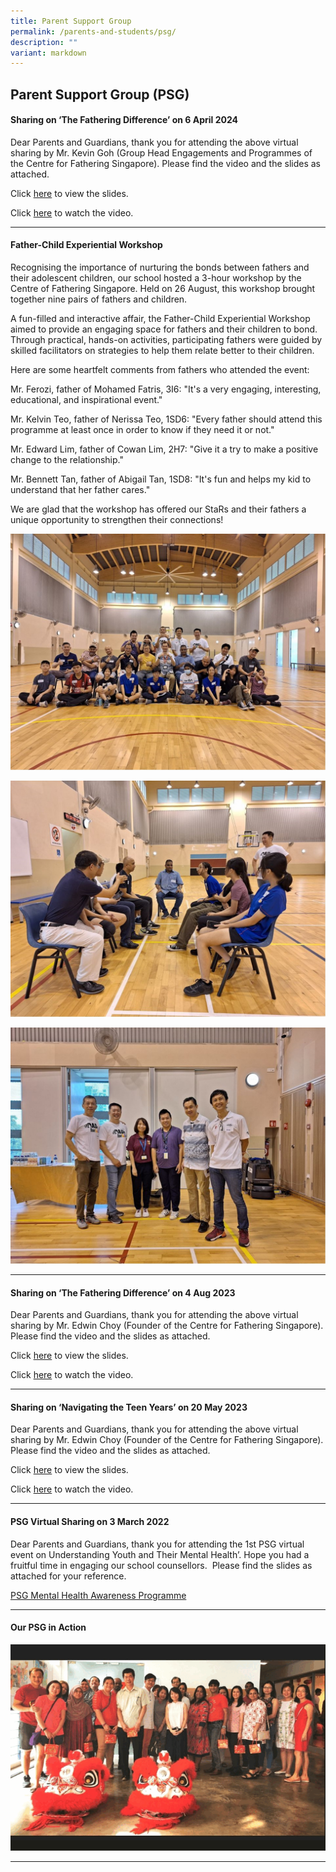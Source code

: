 ```yaml
---
title: Parent Support Group
permalink: /parents-and-students/psg/
description: ""
variant: markdown
---
```

## Parent Support Group (PSG)

#### Sharing on ‘The Fathering Difference’ on 6 April 2024

Dear Parents and Guardians, thank you for attending the above virtual sharing by Mr. Kevin Goh (Group Head Engagements and Programmes of the Centre for Fathering Singapore). Please find the video and the slides as attached.

Click [here](/files/Parents%20and%20Students/Parent%20Support%20Group/Father_Awareness_Talk___6_April_2024__Serangoon_Sec_.pdf) to view the slides.

Click [here](https://www.youtube.com/watch?v=bfJTGwNdgBo) to watch the video.

<hr>

#### Father-Child Experiential Workshop

Recognising the importance of nurturing the bonds between fathers and their adolescent children, our school hosted a 3-hour workshop by the Centre of Fathering Singapore. Held on 26 August, this workshop brought together nine pairs of fathers and children. 

A fun-filled and interactive affair, the Father-Child Experiential Workshop aimed to provide an engaging space for fathers and their children to bond. Through practical, hands-on activities, participating fathers were guided by skilled facilitators on strategies to help them relate better to their children.

Here are some heartfelt comments from fathers who attended the event:

Mr. Ferozi, father of Mohamed Fatris, 3I6: "It's a very engaging, interesting, educational, and inspirational event."

Mr. Kelvin Teo, father of Nerissa Teo, 1SD6: "Every father should attend this programme at least once in order to know if they need it or not."

Mr. Edward Lim, father of Cowan Lim, 2H7: "Give it a try to make a positive change to the relationship."

Mr. Bennett Tan, father of Abigail Tan, 1SD8: "It's fun and helps my kid to understand that her father cares."

We are glad that the workshop has offered our StaRs and their fathers a unique opportunity to strengthen their connections!

![](/images/Parents%20&amp;%20Students/Parent%20Support%20Group%20(PSG)/fcew_1.jpg)

![](/images/Parents%20&amp;%20Students/Parent%20Support%20Group%20(PSG)/fcew_2.jpg)

![](/images/Parents%20&amp;%20Students/Parent%20Support%20Group%20(PSG)/fcew_3.jpg)

<hr>

#### Sharing on ‘The Fathering Difference’ on 4 Aug 2023

Dear Parents and Guardians, thank you for attending the above virtual sharing by Mr. Edwin Choy (Founder of the Centre for Fathering Singapore). Please find the video and the slides as attached.

Click [here](/files/Parent%20Support%20Group/the%20fathering%20difference%20slides_reduced.pdf) to view the slides.

Click [here](https://www.youtube.com/watch?v=xlXLjW97ig0) to watch the video.

<hr>

#### Sharing on ‘Navigating the Teen Years’ on 20 May 2023

Dear Parents and Guardians, thank you for attending the above virtual sharing by Mr. Edwin Choy (Founder of the Centre for Fathering Singapore). Please find the video and the slides as attached.

Click [here](/files/Parent%20Support%20Group/ntty2023%20notes%206.pdf) to view the slides.

Click [here](https://youtu.be/jR_n5v0yd1g) to watch the video.

<hr>

#### PSG Virtual Sharing on 3 March 2022
Dear Parents and Guardians, thank you for attending the 1st PSG virtual event on Understanding Youth and Their Mental Health’. Hope you had a fruitful time in engaging our school counsellors.&nbsp; Please find the slides as attached for your reference.

[PSG Mental Health Awareness Programme](/files/PSG%20Mental%20Health%20Awareness%20Programme%20-%203%20Mar%2022.pdf)

<hr>

#### Our PSG in Action

![](/images/parent%20support%20group%20in%20action.gif)

<hr>